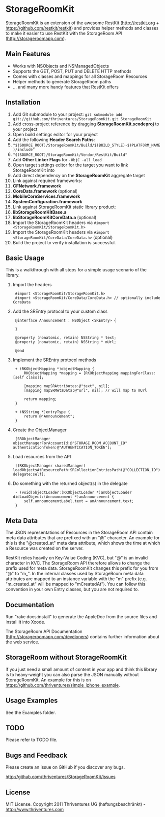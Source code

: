 StorageRoomKit
=========================

StorageRoomKit is an extension of the awesome RestKit (http://restkit.org + https://github.com/restkit/restkit) and provides helper methods and classes to make it easier to use RestKit with the StorageRoom API (http://storageroomapp.com).


Main Features
-------------------------

* Works with NSObjects and NSManagedObjects
* Supports the GET, POST, PUT and DELETE HTTP methods
* Comes with classes and mappings for all StorageRoom Resources
* Helper methods to generate StorageRoom paths
* ... and many more handy features that RestKit offers


Installation
-------------------------

1. Add Git submodule to your project: `git submodule add git://github.com/thriventures/StorageRoomKit.git StorageRoomKit`
1. Add cross-project reference by dragging **StorageRoomKit.xcodeproj** to your project
1. Open build settings editor for your project
1. Add the following **Header Search Paths**:
1. `"$(SOURCE_ROOT)/StorageRoomKit/Build/$(BUILD_STYLE)-$(PLATFORM_NAME)/include"`
1. `"$(SOURCE_ROOT)/StorageRoomKit/Vendor/RestKit/Build"`
1. Add **Other Linker Flags** for `-ObjC -all_load`
1. Open target settings editor for the target you want to link StorageRoomKit into
1. Add direct dependency on the **StorageRoomKit** aggregate target
1. Link against required frameworks:
1. **CFNetwork.framework**
1. **CoreData.framework** (optional)
1. **MobileCoreServices.framework**
1. **SystemConfiguration.framework**
1. Link against StorageRoomKit static library product:
1. **libStorageRoomKitBase.a**
1. **libStorageRoomKitCoreData.a** (optional)
1. Import the StorageRoomKit headers via `#import <StorageRoomKit/StorageRoomKit.h>`
1. Import the StorageRoomKit headers via `#import <StorageRoomKit/CoreData/CoreData.h>` (optional)
1. Build the project to verify installation is successful.


Basic Usage
-------------------------


This is a walkthrough with all steps for a simple usage scenario of the library.

1. Import the headers

        #import <StorageRoomKit/StorageRoomKit.h>
        #import <StorageRoomKit/CoreData/CoreData.h> // optionally include CoreData

1. Add the SREntry protocol to your custom class

        @interface Announcement : NSObject <SREntry> {

        }

        @property (nonatomic, retain) NSString * text;
        @property (nonatomic, retain) NSString * mUrl;

        @end

1. Implement the SREntry protocol methods

        + (RKObjectMapping *)objectMapping {
            RKObjectMapping *mapping = [RKObjectMapping mappingForClass:[self class]];

            [mapping mapSRAttributes:@"text", nil];
            [mapping mapSRMetaData:@"url", nil]; // will map to mUrl

            return mapping;
        }

        + (NSString *)entryType {
            return @"Announcement";
        }

1. Create the ObjectManager

        [SRObjectManager objectManagerForAccountId:@"STORAGE_ROOM_ACCOUNT_ID" authenticationToken:@"AUTHENTICATION_TOKEN"];

1. Load resources from the API

        [[RKObjectManager sharedManager] loadObjectsAtResourcePath:SRCollectionEntriesPath(@"COLLECTION_ID") delegate:self];    

1. Do something with the returned object(s) in the delegate

        - (void)objectLoader:(RKObjectLoader *)anObjectLoader didLoadObject:(Announcement *)anAnnouncement {
            self.announcementLabel.text = anAnnouncement.text;
        }


Meta Data
-------------------------

The JSON representations of Resources in the StorageRoom API contain meta data attributes that are prefixed with an "@" character. An example for this is the 
"@created_at" meta data attribute, which shows the time at which a Resource was created on the server.

RestKit relies heavily on Key-Value Coding (KVC), but "@" is an invalid character in KVC. The StorageRoom API therefore allows to change the prefix used for 
meta data. StorageRoomKit changes this prefix for you from "@" to "m_". In the internal classes used by StorageRoom meta data attributes are mapped to an
instance variable with the "m" prefix (e.g. "m_created_at" will be mapped to "mCreatedAt"). You can follow this convention in your own Entry classes,
but you are not required to.


Documentation
-------------------------

Run "rake docs:install" to generate the AppleDoc from the source files and install it into Xcode.

The StorageRoom API Documentation (http://storageroomapp.com/developers) contains further information about the web service.


StorageRoom without StorageRoomKit
-------------------------

If you just need a small amount of content in your app and think this library is to heavy-weight you can also parse the JSON manually without StorageRoomKit. An example for this is on https://github.com/thriventures/simple_iphone_example.


Usage Examples
-------------------------

See the Examples folder.

TODO
-------------------------

Please refer to TODO file.


Bugs and Feedback
-------------------------

Please create an issue on GitHub if you discover any bugs.

http://github.com/thriventures/StorageRoomKit/issues

License
-------------------------

MIT License. Copyright 2011 Thriventures UG (haftungsbeschränkt) - http://www.thriventures.com
